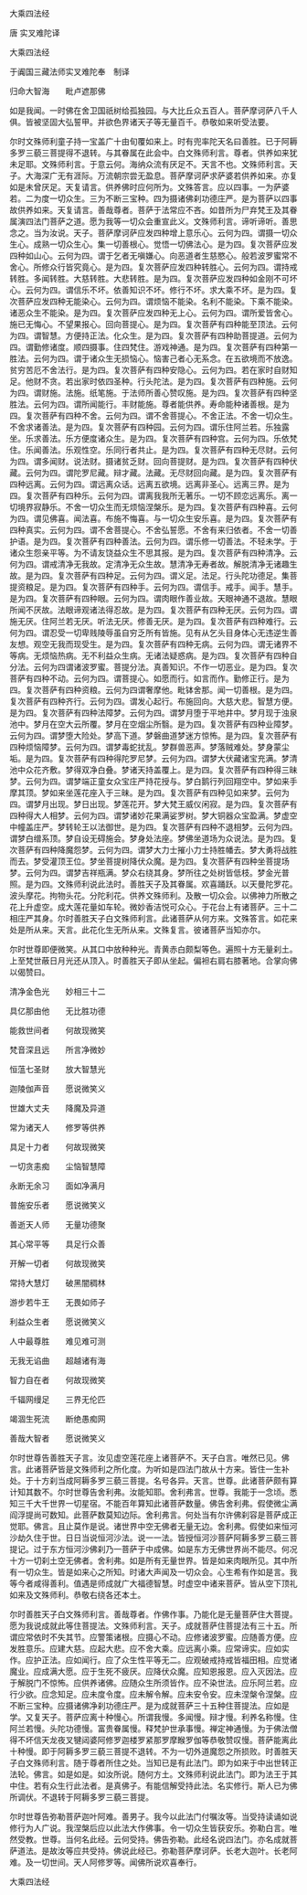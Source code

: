   大乘四法经  

唐 实叉难陀译  

大乘四法经  

于阗国三藏法师实叉难陀奉　制译  

归命大智海　　毗卢遮那佛  

如是我闻。一时佛在舍卫国祇树给孤独园。与大比丘众五百人。菩萨摩诃萨八千人俱。皆被坚固大弘誓甲。并欲色界诸天子等无量百千。恭敬如来听受法要。  

尔时文殊师利童子持一宝盖广十由旬覆如来上。时有兜率陀天名曰善胜。已于阿耨多罗三藐三菩提得不退转。与其眷属在此会中。白文殊师利言。尊者。供养如来犹未足耶。文殊师利言。于意云何。海纳众流有厌足不。天言不也。文殊师利言。天子。大海深广无有涯际。万流朝宗尝无盈息。菩萨摩诃萨求萨婆若供养如来。亦复如是未曾厌足。天复请言。供养佛时应何所为。文殊答言。应以四事。一为萨婆若。二为度一切众生。三为不断三宝种。四为摄诸佛刹功德庄严。是为菩萨以四事故供养如来。天复请言。善哉尊者。菩萨于法常应不吝。如昔所为尸弃梵王及其眷属演四法门菩萨之道。愿为我等一切众会重宣此义。文殊师利言。谛听谛听。善思念之。当为汝说。天子。菩萨摩诃萨应发四种增上意乐心。云何为四。谓摄一切众生心。成熟一切众生心。集一切善根心。觉悟一切佛法心。是为四。复次菩萨应发四种如山心。云何为四。谓于乞者无嗔嫌心。向恶道者生慈愍心。般若波罗蜜常不舍心。所修众行皆究竟心。是为四。复次菩萨应发四种转胜心。云何为四。谓持戒转胜。多闻转胜。大慈转胜。大悲转胜。是为四。复次菩萨应发四种如金刚不可坏心。云何为四。谓信乐不坏。依善知识不坏。修行不坏。求大乘不坏。是为四。复次菩萨应发四种无能染心。云何为四。谓烦恼不能染。名利不能染。下乘不能染。诸恶众生不能染。是为四。复次菩萨应发四种无上心。云何为四。谓所爱皆舍心。施已无悔心。不望果报心。回向菩提心。是为四。复次菩萨有四种能至顶法。云何为四。谓智慧。方便持正法。化众生。是为四。复次菩萨有四种助菩提道。云何为四。谓勤修诸度。顺四摄事。住四梵住。游戏神通。是为四。复次菩萨有四种第一胜法。云何为四。谓于诸众生无损恼心。恼害己者心无系念。在五欲境而不放逸。贫穷苦厄不舍法行。是为四。复次菩萨有四种安隐心。云何为四。若在家时自财知足。他财不贪。若出家时依四圣种。行头陀法。是为四。复次菩萨有四种施。云何为四。谓财施。法施。纸笔施。于法师所善心赞叹施。是为四。复次菩萨有四种坚胜法。云何为四。谓所闻能行。丰财能施。尊者能供养。寿命能种诸善根。是为四。复次菩萨有四种不舍。云何为四。谓不舍菩提心。不舍正法。不舍一切众生。不舍求诸善法。是为四。复次菩萨有四种园。云何为四。谓乐住阿兰若。乐独露坐。乐求善法。乐方便度诸众生。是为四。复次菩萨有四种宫。云何为四。乐依梵住。乐闻善法。乐观性空。乐同行者共止。是为四。复次菩萨有四种无尽财。云何为四。谓多闻财。说法财。摄诸贫乏财。回向菩提财。是为四。复次菩萨有四种伏藏。云何为四。谓陀罗尼藏。辩才藏。法藏。无尽财回向藏。是为四。复次菩萨有四种远离。云何为四。谓远离众话。远离五欲境。远离非圣心。远离三界。是为四。复次菩萨有四种乐。云何为四。谓离我我所无著乐。一切不顾恋远离乐。离一切境界寂静乐。不舍一切众生而无烦恼涅槃乐。是为四。复次菩萨有四种喜。云何为四。谓见佛喜。闻法喜。布施不悔喜。与一切众生安乐喜。是为四。复次菩萨有四种真实。云何为四。谓不舍菩提心。不舍弘誓愿。不舍有来归依者。不舍一切善护语。是为四。复次菩萨有四种善法。云何为四。谓乐修一切善法。不轻未学。于诸众生怨亲平等。为不请友饶益众生不思其报。是为四。复次菩萨有四种清净。云何为四。谓戒清净无我故。定清净无众生故。慧清净无寿者故。解脱清净无诸趣生故。是为四。复次菩萨有四种足。云何为四。谓义足。法足。行头陀功德足。集菩提资粮足。是为四。复次菩萨有四种手。云何为四。谓信手。戒手。闻手。慧手。是为四。复次菩萨有四种眼。云何为四。谓肉眼作善业故。天眼神通不退故。慧眼所闻不厌故。法眼谛观诸法得忍故。是为四。复次菩萨有四种无厌。云何为四。谓施无厌。住阿兰若无厌。听法无厌。修善无厌。是为四。复次菩萨有四种难行。云何为四。谓忍受一切卑贱陵辱虽自穷乏所有皆施。见有从乞头目身体心无违逆生善友想。观空无我而现受生。是为四。复次菩萨有四种无病。云何为四。谓无诸界不等病。无烦恼热病。无不利益众生病。无诸法疑惑病。是为四。复次菩萨有四种自分法。云何为四谓诸波罗蜜。菩提分法。真善知识。不作一切恶业。是为四。复次菩萨有四种不动。云何为四。谓菩提心。如愿而行。如言而作。勤修正行。是为四。复次菩萨有四种资粮。云何为四谓奢摩他。毗钵舍那。闻一切善根。是为四。复次菩萨有四种齐行。云何为四。谓发心起行。布施回向。大慈大悲。智慧方便。是为四。复次菩萨有四种法障梦。云何为四。谓梦月堕于平地井中。梦月现于浊泉池中。梦月在空大云所覆。梦月在空烟尘所翳。是为四。复次菩萨有四种业障梦。云何为四。谓梦堕大险处。梦高下道。梦磐曲道梦迷方惊怖。是为四。复次菩萨有四种烦恼障梦。云何为四。谓梦毒蛇扰乱。梦群兽恶声。梦落贼难处。梦身蒙尘垢。是为四。复次菩萨有四种得陀罗尼梦。云何为四。谓梦大伏藏诸宝充满。梦清池中众花齐敷。梦得双净白叠。梦诸天持盖覆上。是为四。复次菩萨有四种得三昧梦。云何为四。谓梦端正童女众宝庄严持花授与。梦白鹅行列回翔空中。梦如来手摩其顶。梦如来坐莲花座入于三昧。是为四。复次菩萨有四种见如来梦。云何为四。谓梦月出现。梦日出现。梦莲花开。梦大梵王威仪闲寂。是为四。复次菩萨有四种得大人相梦。云何为四。谓梦诸妙花果满娑罗树。梦大铜器众宝盈满。梦虚空中幢盖庄严。梦转轮王以法御世。是为四。复次菩萨有四种不退相梦。云何为四。谓梦白缯系顶。梦自设无碍施会。梦身处法座。梦佛坐道场为众说法。是为四。复次菩萨有四种降魔怨梦。云何为四。谓梦大力士摧小力士持胜幡去。梦大勇将战胜而去。梦受灌顶王位。梦坐菩提树降伏众魔。是为四。复次菩萨有四种坐菩提场梦。云何为四。谓梦吉祥瓶满。梦众右绕其身。梦所往之处树皆低枝。梦金光普照。是为四。文殊师利说此法时。善胜天子及其眷属。欢喜踊跃。以天曼陀罗花。波头摩花。拘物头花。分陀利花。供养文殊师利。及散一切众会。以佛神力所散之花上升虚空。成大莲花量如车轮。微妙香洁悦可众心。于花台上有诸菩萨。三十二相庄严其身。尔时善胜天子白文殊师利言。此诸菩萨从何方来。文殊答言。如花来处是所从来。天言。此花化生无所从来。文殊复言。彼诸菩萨当知亦尔。  

尔时世尊即便微笑。从其口中放种种光。青黄赤白颇梨等色。遍照十方无量刹土。上至梵世蔽日月光还从顶入。时善胜天子即从坐起。偏袒右肩右膝著地。合掌向佛以偈赞曰。  

清净金色光　　妙相三十二  

具亿那由他　　无比胜功德  

能救世间者　　何故现微笑  

梵音深且远　　所言净微妙  

恒蕰七圣财　　放大智慧光  

迦陵伽声音　　愿说微笑义  

世雄大丈夫　　降魔及异道  

常为诸天人　　修罗等供养  

具足十力者　　何故现微笑  

一切贪恚痴　　尘恼智慧障  

永断无余习　　面如净满月  

普施安乐者　　愿说微笑义  

善逝天人师　　无量功德聚  

其心常平等　　具足行众善  

开解一切者　　何故现微笑  

常持大慧灯　　破黑闇稠林  

游步若牛王　　无畏如师子  

利益众生者　　愿说微笑义  

人中最尊胜　　难见难可测  

无我无谄曲　　超越诸有海  

智力自在者　　何故现微笑  

千辐网缦足　　三界无伦匹  

竭涸生死流　　断绝愚痴网  

善哉大智者　　愿说微笑义  

尔时世尊告善胜天子言。汝见虚空莲花座上诸菩萨不。天子白言。唯然已见。佛言。此诸菩萨皆是文殊师利之所化度。为听如是四法门故从十方来。皆住一生补处。于十方刹当成阿耨多罗三藐三菩提。名号各异。天言。世尊。此诸菩萨颇有算计知其数不。尔时世尊告舍利弗。汝能知耶。舍利弗言。世尊。我能于一念顷。悉知三千大千世界一切星宿。不能百年算知此诸菩萨数量。佛告舍利弗。假使微尘满阎浮提尚可数知。此菩萨数莫知边际。舍利弗言。何处当有尔许佛刹容是菩萨成正觉耶。佛言。且止莫作是说。诸世界中空无佛者无量无边。舍利弗。假使如来恒河沙劫久住于世。日日当说恒河沙法。说一一法。皆授恒河沙菩萨阿耨多罗三藐三菩提记。过于东方恒河沙佛刹乃一菩萨于中成佛。如是东方无佛世界尚不能尽。何况十方一切刹土空无佛者。舍利弗。如是所有无量世界。皆是如来肉眼所见。其中所有一切众生。皆是如来心之所知。时诸大声闻及一切众会。心生希有作如是言。我等今者咸得善利。值遇是师成就广大福德智慧。时虚空中诸来菩萨。皆从空下顶礼如来及文殊师利。恭敬右绕各还本土。  

尔时善胜天子白文殊师利言。善哉尊者。作佛作事。乃能化是无量菩萨住大菩提。愿为我说成就此等住菩提法。文殊师利言。天子。成就菩萨住菩提法有三十五。所谓应常依时不失其节。应警策诸根。应摄心不动。应修诸波罗蜜。应随善方便。应发胜意乐。应建大慈。应起大悲。应不舍大乘。应远离小乘。应常谛实。应如实作。应护正法。应如闻行。应了众生性平等无二。应观破戒持戒皆福田相。应觉诸魔业。应成满大愿。应于生死不疲厌。应降伏众魔。应知恩报恩。应入灭因法。应于解脱门不惊怖。应供养诸佛。应随众生所须皆作。应不染世法。应乐阿兰若。应行少欲。应念知足。应未度令度。应未解令解。应未安令安。应未涅槃令涅槃。应不断三宝种。应摄诸佛净刹功德庄严。是为成就菩萨三十五种住菩提法。应如是学。又复天子。菩萨应离十种慢心。所谓我慢。多闻慢。辩才慢。利养名称慢。住阿兰若慢。头陀功德慢。富贵眷属慢。释梵护世承事慢。禅定神通慢。为于佛法僧得不坏信天龙夜叉犍闼婆阿修罗迦楼罗紧那罗摩睺罗伽等恭敬赞叹慢。菩萨能离此十种慢。即于阿耨多罗三藐三菩提不退转。不为一切外道魔怨之所损败。时善胜天子白文殊师利言。随于尊者所住之处。当知已是有此法门。即为如来于中出世转正法轮。佛言。如是如是。如汝所说。随何方土。文殊师利说此法门。即为法王于其中住。若有众生行此法者。是真佛子。有能信解受持此法。名实修行。斯人已为佛所调伏。不退转于阿耨多罗三藐三菩提。  

尔时世尊告弥勒菩萨迦叶阿难。善男子。我今以此法门付嘱汝等。当受持读诵如说修行为人广说。我涅槃后应以此法大作佛事。令一切众生皆获安乐。弥勒白言。唯然受教。世尊。当何名此经。云何受持。佛告弥勒。此经名说四法门。亦名成就菩萨道法。是故汝等应共受持。佛说此经已。弥勒菩萨摩诃萨。长老大迦叶。长老阿难。及一切世间。天人阿修罗等。闻佛所说欢喜奉行。  

大乘四法经  
